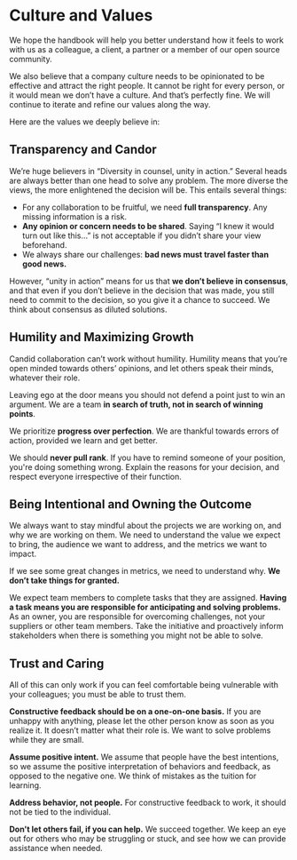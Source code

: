 # Culture and Values

We hope the handbook will help you better understand how it feels to work with us as a colleague, a client, a partner or a member of our open source community. 

We also believe that a company culture needs to be opinionated to be effective and attract the right people. It cannot be right for every person, or it would mean we don’t have a culture. And that’s perfectly fine. We will continue to iterate and refine our values along the way. 

Here are the values we deeply believe in:

## **Transparency and Candor** 

We’re huge believers in “Diversity in counsel, unity in action.” Several heads are always better than one head to solve any problem. The more diverse the views, the more enlightened the decision will be. This entails several things:

* For any collaboration to be fruitful, we need **full transparency**. Any missing information is a risk. 
* **Any opinion or concern needs to be shared**. Saying “I knew it would turn out like this…” is not acceptable if you didn’t share your view beforehand. 
* We always share our challenges: **bad news must travel faster than good news.**

However, “unity in action” means for us that **we don’t believe in consensus**, and that even if you don’t believe in the decision that was made, you still need to commit to the decision, so you give it a chance to succeed. We think about consensus as diluted solutions.

## **Humility and Maximizing Growth**

Candid collaboration can’t work without humility. Humility means that you’re open minded towards others’ opinions, and let others speak their minds, whatever their role. 

Leaving ego at the door means you should not defend a point just to win an argument. We are a team **in search of truth, not in search of winning points**. 

We prioritize **progress over perfection**. We are thankful towards errors of action, provided we learn and get better.  

We should **never pull rank**. If you have to remind someone of your position, you're doing something wrong. Explain the reasons for your decision, and respect everyone irrespective of their function. 

## **Being Intentional and Owning the Outcome**

We always want to stay mindful about the projects we are working on, and why we are working on them. We need to understand the value we expect to bring, the audience we want to address, and the metrics we want to impact. 

If we see some great changes in metrics, we need to understand why. **We don’t take things for granted.** 

We expect team members to complete tasks that they are assigned. **Having a task means you are responsible for anticipating and solving problems.** As an owner, you are responsible for overcoming challenges, not your suppliers or other team members. Take the initiative and proactively inform stakeholders when there is something you might not be able to solve.

## **Trust and Caring** 

All of this can only work if you can feel comfortable being vulnerable with your colleagues; you must be able to trust them.

**Constructive feedback should be on a one-on-one basis.** If you are unhappy with anything, please let the other person know as soon as you realize it. It doesn’t matter what their role is. We want to solve problems while they are small.

**Assume positive intent.** We assume that people have the best intentions,  so we assume the positive interpretation of behaviors and feedback, as opposed to the negative one. We think of mistakes as the tuition for learning. 

**Address behavior, not people.** For constructive feedback to work, it should not be tied to the individual.

**Don't let others fail, if you can help.** We succeed together. We keep an eye out for others who may be struggling or stuck, and see how we can provide assistance when needed.

